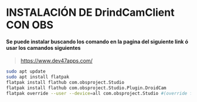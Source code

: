 # INSTALACIÓN DE DrindCamClient CON OBS
#### Se puede instalar buscando los comando en la pagina del siguiente link ó usar los camandos siguientes
> https://www.dev47apps.com/
```bash
sudo apt update
sudo apt install flatpak
flatpak install flathub com.obsproject.Studio
flatpak install flathub com.obsproject.Studio.Plugin.DroidCam
flatpak override --user --device=all com.obsproject.Studio #(override for v4l2loopback access, see below)
```
